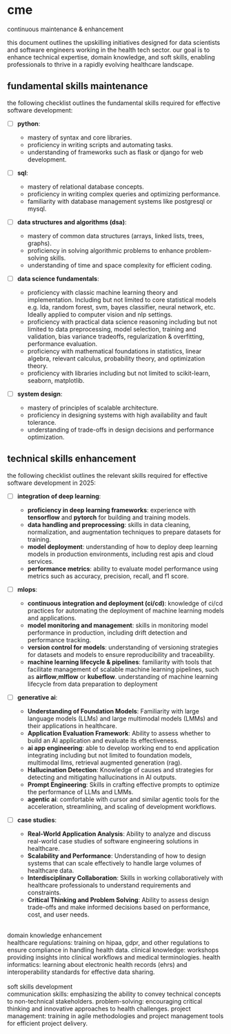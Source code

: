 # cme
continuous maintenance &amp; enhancement

this document outlines the upskilling initiatives designed for data scientists and software engineers working in the health tech sector. our goal is to enhance technical expertise, domain knowledge, and soft skills, enabling professionals to thrive in a rapidly evolving healthcare landscape.

## fundamental skills maintenance

the following checklist outlines the fundamental skills required for effective software development:

- [ ] **python**: 
  - mastery of syntax and core libraries.
  - proficiency in writing scripts and automating tasks.
  - understanding of frameworks such as flask or django for web development.
  
- [ ] **sql**: 
  - mastery of relational database concepts.
  - proficiency in writing complex queries and optimizing performance.
  - familiarity with database management systems like postgresql or mysql.

- [ ] **data structures and algorithms (dsa)**: 
  - mastery of common data structures (arrays, linked lists, trees, graphs).
  - proficiency in solving algorithmic problems to enhance problem-solving skills.
  - understanding of time and space complexity for efficient coding.
     
- [ ] **data science fundamentals**: 
  - proficiency with classic machine learning theory and implementation. Including but not limited to core statistical models e.g. lda, random forest, svm, bayes classifier, neural network, etc. Ideally applied to computer vision and nlp settings.
  - proficiency with practical data science reasoning including but not limited to data preprocessing, model selection, training and validation, bias variance tradeoffs, regularization & overfitting, performance evaluation.
  - proficiency with mathematical foundations in statistics, linear algebra, relevant calculus, probability theory, and optimization theory.
  - proficiency with libraries including but not limited to scikit-learn, seaborn, matplotlib.

- [ ] **system design**: 
  - mastery of principles of scalable architecture.
  - proficiency in designing systems with high availability and fault tolerance.
  - understanding of trade-offs in design decisions and performance optimization.


## technical skills enhancement

the following checklist outlines the relevant skills required for effective software development in 2025:

- [ ] **integration of deep learning**: 
  - **proficiency in deep learning frameworks**: experience with **tensorflow** and **pytorch** for building and training models.
  - **data handling and preprocessing**: skills in data cleaning, normalization, and augmentation techniques to prepare datasets for training.
  - **model deployment**: understanding of how to deploy deep learning models in production environments, including rest apis and cloud services.
  - **performance metrics**: ability to evaluate model performance using metrics such as accuracy, precision, recall, and f1 score.

- [ ] **mlops**: 
  - **continuous integration and deployment (ci/cd)**: knowledge of ci/cd practices for automating the deployment of machine learning models and applications.
  - **model monitoring and management**: skills in monitoring model performance in production, including drift detection and performance tracking.
  - **version control for models**: understanding of versioning strategies for datasets and models to ensure reproducibility and traceability.
  - **machine learning lifecycle & pipelines**: familiarity with tools that facilitate management of scalable machine learning pipelines, such as **airflow**,**mlflow** or **kubeflow**. understanding of machine learning lifecycle from data       preparation to deployment
     
- [ ] **generative ai**: 
  - **Understanding of Foundation Models**: Familiarity with large language models (LLMs) and large multimodal models (LMMs) and their applications in healthcare.
  - **Application Evaluation Framework**: Ability to assess whether to build an AI application and evaluate its effectiveness.
  - **ai app engineering**: able to develop working end to end application integrating including but not limited to foundation models, multimodal llms, retrieval augmented generation (rag).
  - **Hallucination Detection**: Knowledge of causes and strategies for detecting and mitigating hallucinations in AI outputs.
  - **Prompt Engineering**: Skills in crafting effective prompts to optimize the performance of LLMs and LMMs.
  - **agentic ai**: comfortable with cursor and similar agentic tools for the acceleration, streamlining, and scaling of development workflows.

- [ ] **case studies**: 
  - **Real-World Application Analysis**: Ability to analyze and discuss real-world case studies of software engineering solutions in healthcare.
  - **Scalability and Performance**: Understanding of how to design systems that can scale effectively to handle large volumes of healthcare data.
  - **Interdisciplinary Collaboration**: Skills in working collaboratively with healthcare professionals to understand requirements and constraints.
  - **Critical Thinking and Problem Solving**: Ability to assess design trade-offs and make informed decisions based on performance, cost, and user needs.


 <br>
domain knowledge enhancement <br>
healthcare regulations: training on hipaa, gdpr, and other regulations to ensure compliance in handling health data.
clinical knowledge: workshops providing insights into clinical workflows and medical terminologies.
health informatics: learning about electronic health records (ehrs) and interoperability standards for effective data sharing.
<br> <br>
soft skills development <br>
communication skills: emphasizing the ability to convey technical concepts to non-technical stakeholders.
problem-solving: encouraging critical thinking and innovative approaches to health challenges.
project management: training in agile methodologies and project management tools for efficient project delivery.
